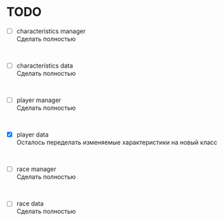 # TODO
- [ ] characteristics manager<br>
Сделать полностью 
<br>

- [ ] characteristics data<br>
Сделать полностью 
<br>

- [ ] player manager<br>
Сделать полностью
<br>

- [X] player data<br>
Осталось переделать изменяемые характеристики на новый класс
<br>

- [ ] race manager<br>
Сделать полностью 
<br>

- [ ] race data<br>
Сделать полностью
<br>